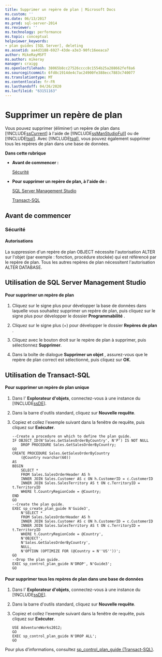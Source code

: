 ```yaml
---
title: Supprimer un repère de plan | Microsoft Docs
ms.custom: ''
ms.date: 06/13/2017
ms.prod: sql-server-2014
ms.reviewer: ''
ms.technology: performance
ms.topic: conceptual
helpviewer_keywords:
- plan guides [SQL Server], deleting
ms.assetid: aa4d3188-6927-43de-a3e3-90fc16eeaca7
author: MikeRayMSFT
ms.author: mikeray
manager: craigg
ms.openlocfilehash: 38065b8cc27526cccc8c1554b25a288662fef8a6
ms.sourcegitcommit: 6fd8c1914de4c7ac24900fe388ecc7883c740077
ms.translationtype: MT
ms.contentlocale: fr-FR
ms.lasthandoff: 04/26/2020
ms.locfileid: "63151163"
---
```

# <a name="delete-a-plan-guide"></a>Supprimer un repère de plan
  Vous pouvez supprimer (éliminer) un repère de plan dans [!INCLUDE[ssCurrent](../../includes/sscurrent-md.md)] à l'aide de [!INCLUDE[ssManStudioFull](../../includes/ssmanstudiofull-md.md)] ou de [!INCLUDE[tsql](../../includes/tsql-md.md)]. Avec [!INCLUDE[tsql](../../includes/tsql-md.md)], vous pouvez également supprimer tous les repères de plan dans une base de données.  
  
 **Dans cette rubrique**  
  
-   **Avant de commencer :**  
  
     [Sécurité](#Security)  
  
-   **Pour supprimer un repère de plan, à l'aide de :**  
  
     [SQL Server Management Studio](#SSMSProcedure)  
  
     [Transact-SQL](#TsqlProcedure)  
  
##  <a name="before-you-begin"></a><a name="BeforeYouBegin"></a> Avant de commencer  
  
###  <a name="security"></a><a name="Security"></a> Sécurité  
  
####  <a name="permissions"></a><a name="Permissions"></a> Autorisations  
 La suppression d'un repère de plan OBJECT nécessite l'autorisation ALTER sur l'objet (par exemple : fonction, procédure stockée) qui est référencé par le repère de plan. Tous les autres repères de plan nécessitent l'autorisation ALTER DATABASE.  
  
##  <a name="using-sql-server-management-studio"></a><a name="SSMSProcedure"></a> Utilisation de SQL Server Management Studio  
  
#### <a name="to-delete-a-plan-guide"></a>Pour supprimer un repère de plan  
  
1.  Cliquez sur le signe plus pour développer la base de données dans laquelle vous souhaitez supprimer un repère de plan, puis cliquez sur le signe plus pour développer le dossier **Programmabilité** .  
  
2.  Cliquez sur le signe plus (+) pour développer le dossier **Repères de plan** .  
  
3.  Cliquez avec le bouton droit sur le repère de plan à supprimer, puis sélectionnez **Supprimer**.  
  
4.  Dans la boîte de dialogue **Supprimer un objet** , assurez-vous que le repère de plan correct est sélectionné, puis cliquez sur **OK**.  
  
##  <a name="using-transact-sql"></a><a name="TsqlProcedure"></a> Utilisation de Transact-SQL  
  
#### <a name="to-delete-a-single-plan-guide"></a>Pour supprimer un repère de plan unique  
  
1.  Dans l' **Explorateur d'objets**, connectez-vous à une instance du [!INCLUDE[ssDE](../../includes/ssde-md.md)].  
  
2.  Dans la barre d'outils standard, cliquez sur **Nouvelle requête**.  
  
3.  Copiez et collez l'exemple suivant dans la fenêtre de requête, puis cliquez sur **Exécuter**.  
  
    ```  
    --Create a procedure on which to define the plan guide.  
    IF OBJECT_ID(N'Sales.GetSalesOrderByCountry', N'P') IS NOT NULL  
        DROP PROCEDURE Sales.GetSalesOrderByCountry;  
    GO  
    CREATE PROCEDURE Sales.GetSalesOrderByCountry   
        (@Country nvarchar(60))  
    AS  
    BEGIN  
        SELECT *  
        FROM Sales.SalesOrderHeader AS h   
        INNER JOIN Sales.Customer AS c ON h.CustomerID = c.CustomerID  
        INNER JOIN Sales.SalesTerritory AS t ON c.TerritoryID = t.TerritoryID  
        WHERE t.CountryRegionCode = @Country;  
    END  
    GO  
    --Create the plan guide.  
    EXEC sp_create_plan_guide N'Guide3',  
        N'SELECT *  
        FROM Sales.SalesOrderHeader AS h   
        INNER JOIN Sales.Customer AS c ON h.CustomerID = c.CustomerID  
        INNER JOIN Sales.SalesTerritory AS t ON c.TerritoryID = t.TerritoryID  
        WHERE t.CountryRegionCode = @Country',  
        N'OBJECT',  
        N'Sales.GetSalesOrderByCountry',  
        NULL,  
        N'OPTION (OPTIMIZE FOR (@Country = N''US''))';  
    GO  
    --Drop the plan guide.  
    EXEC sp_control_plan_guide N'DROP', N'Guide3';  
    GO  
    ```  
  
#### <a name="to-delete-all-plan-guides-in-a-database"></a>Pour supprimer tous les repères de plan dans une base de données  
  
1.  Dans l' **Explorateur d'objets**, connectez-vous à une instance du [!INCLUDE[ssDE](../../includes/ssde-md.md)].  
  
2.  Dans la barre d'outils standard, cliquez sur **Nouvelle requête**.  
  
3.  Copiez et collez l'exemple suivant dans la fenêtre de requête, puis cliquez sur **Exécuter**.  
  
    ```  
    USE AdventureWorks2012;  
    GO  
    EXEC sp_control_plan_guide N'DROP ALL';  
    GO  
    ```  
  
 Pour plus d’informations, consultez [sp_control_plan_guide &#40;Transact-SQL&#41;](/sql/relational-databases/system-stored-procedures/sp-control-plan-guide-transact-sql).  
  
  
